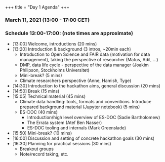 +++
title = "Day 1 Agenda"
+++


### March 11, 2021 (13:00 - 17:00 CET)


### Schedule 13:00-17:00: (note times are approximate)

- [13:00] Welcome, introductions (20 mins)
- [13:20] Introduction & background (3 intros, ~20min each)
    - Introduction to Open Science and FAIR data (motivation for data management), taking the perspective of researcher (Matus, Adil, …) 
    - DMP, data life cycle - perspective of the data manager (Joakim Philipson, Stockholms Universitet)
    - Mini-break? (5 mins)
    - Climate researchers perspective (Anne, Hamish, Tyge)
- [14:30] Introduction to the hackathon aims, general discussion (20 mins)
- [14:50] Break (15 mins) 
- [15:05] Technical material (45 mins)
    - Climate data handling: tools, formats and conventions. Introduce prepared background material (Jupyter notebook) (5 mins)
    - ES-DOC (40 mins)
        - Introduction/high level overview of ES-DOC (Sadie Bartholomew)
        - The Errata system (Atef Ben Nasser) 
        - ES-DOC tooling and internals (Mark Greenslade)
- [15:50] Mini-break? (10 mins)
- [16:00] Discussion and setting of concrete hackathon goals (30 mins) 
- [16:30] Planning for practical sessions (30 mins)
    - Breakout groups
    - Note/record taking, etc.
 


